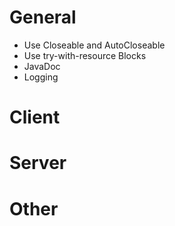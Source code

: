 # General
* Use Closeable and AutoCloseable
* Use try-with-resource Blocks
* JavaDoc
* Logging
# Client
# Server
# Other